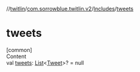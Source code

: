 //[twitlin](../../index.md)/[com.sorrowblue.twitlin.v2](../index.md)/[Includes](index.md)/[tweets](tweets.md)



# tweets  
[common]  
Content  
val [tweets](tweets.md): [List](https://kotlinlang.org/api/latest/jvm/stdlib/kotlin.collections/-list/index.html)<[Tweet](../../com.sorrowblue.twitlin.v2.objects/-tweet/index.md)>? = null  



